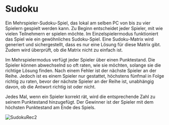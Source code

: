# Sudoku
Ein Mehrspieler-Sudoku-Spiel, das lokal am selben PC von bis zu vier Spielern gespielt werden kann. Zu Beginn entscheidet jeder Spieler, mit wie vielen Teilnehmern er spielen möchte. Im Einzelspielermodus funktioniert das Spiel wie ein gewöhnliches Sudoku-Spiel. Eine Sudoku-Matrix wird generiert und sichergestellt, dass es nur eine Lösung für diese Matrix gibt. Zudem wird überprüft, ob die Matrix nicht zu einfach ist.

Im Mehrspielermodus verfügt jeder Spieler über einen Punktestand. Die Spieler können abwechselnd so oft raten, wie sie möchten, solange sie die richtige Lösung finden. Nach einem Fehler ist der nächste Spieler an der Reihe. Jedoch ist es einem Spieler nur gestattet, höchstens fünfmal in Folge richtig zu raten, bevor der nächste Spieler an der Reihe ist, unabhängig davon, ob die Antwort richtig ist oder nicht.

Jedes Mal, wenn ein Spieler korrekt rät, wird die entsprechende Zahl zu seinem Punktestand hinzugefügt. Der Gewinner ist der Spieler mit dem höchsten Punktestand am Ende des Spiels.

![SudokuRec2](https://github.com/Ricardo-Straub/Sudoku/assets/108030615/f93686f9-01b9-46ef-88a4-448ca9558227)
